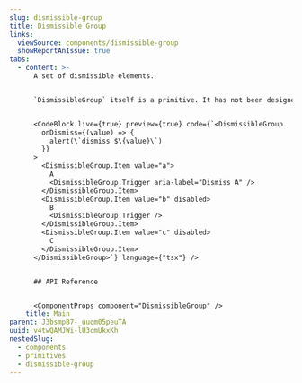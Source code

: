 ```yaml
---
slug: dismissible-group
title: Dismissible Group
links:
  viewSource: components/dismissible-group
  showReportAnIssue: true
tabs:
  - content: >-
      A set of dismissible elements.


      `DismissibleGroup` itself is a primitive. It has not been designed so it should not be used out-of-the-box as a user facing component. Test the component is accessible depending on each implementation use case.


      <CodeBlock live={true} preview={true} code={`<DismissibleGroup
        onDismiss={(value) => {
          alert(\`dismiss $\{value}\`)
        }}
      >
        <DismissibleGroup.Item value="a">
          A
          <DismissibleGroup.Trigger aria-label="Dismiss A" />
        </DismissibleGroup.Item>
        <DismissibleGroup.Item value="b" disabled>
          B
          <DismissibleGroup.Trigger />
        </DismissibleGroup.Item>
        <DismissibleGroup.Item value="c" disabled>
          C
        </DismissibleGroup.Item>
      </DismissibleGroup>`} language={"tsx"} />


      ## API Reference


      <ComponentProps component="DismissibleGroup" />
    title: Main
parent: J3bsmpB7-_uuqm05peuTA
uuid: v4twQAMJWi-lU3cmUkxKh
nestedSlug:
  - components
  - primitives
  - dismissible-group
---
```

